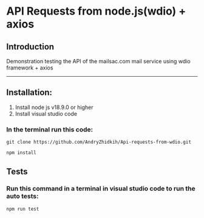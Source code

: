# API Requests from node.js(wdio) + axios 


## Introduction
Demonstration testing the API  of the mailsac.com mail service using wdio framework + axios 
___
## Installation:
1. Install node js v18.9.0 or higher
2. Install visual studio code
### In the terminal run this code:
```
git clone https://github.com/AndryZhidkih/Api-requests-from-wdio.git
```
```
npm install 
```
## Tests
### Run this command in a terminal in visual studio code to run the auto tests:
```
npm run test
```